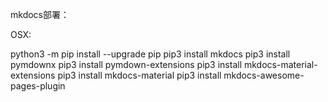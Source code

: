 mkdocs部署：

OSX:

python3 -m pip install --upgrade pip
pip3 install mkdocs
pip3 install pymdownx
pip3 install pymdown-extensions
pip3 install mkdocs-material-extensions
pip3 install mkdocs-material
pip3 install mkdocs-awesome-pages-plugin